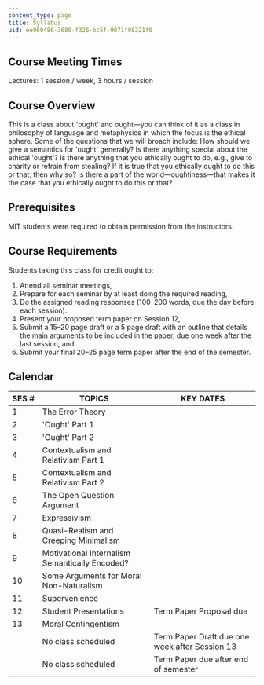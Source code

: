 ```yaml
---
content_type: page
title: Syllabus
uid: ee960486-3680-f326-bc5f-9071f08221f0
---
```


Course Meeting Times
--------------------

Lectures: 1 session / week, 3 hours / session

Course Overview
---------------

This is a class about 'ought' and ought—you can think of it as a class in philosophy of language and metaphysics in which the focus is the ethical sphere. Some of the questions that we will broach include: How should we give a semantics for 'ought' generally? Is there anything special about the ethical 'ought'? Is there anything that you ethically ought to do, e.g., give to charity or refrain from stealing? If it is true that you ethically ought to do this or that, then why so? Is there a part of the world—oughtiness—that makes it the case that you ethically ought to do this or that?

Prerequisites
-------------

MIT students were required to obtain permission from the instructors.

Course Requirements
-------------------

Students taking this class for credit ought to:

1.  Attend all seminar meetings,
2.  Prepare for each seminar by at least doing the required reading,
3.  Do the assigned reading responses (100–200 words, due the day before each session).
4.  Present your proposed term paper on Session 12,
5.  Submit a 15–20 page draft or a 5 page draft with an outline that details the main arguments to be included in the paper, due one week after the last session, and
6.  Submit your final 20–25 page term paper after the end of the semester.

Calendar
--------

| SES # | TOPICS | KEY DATES |
| --- | --- | --- |
| 1 | The Error Theory | &nbsp; |
| 2 | 'Ought' Part 1 | &nbsp; |
| 3 | 'Ought' Part 2 | &nbsp; |
| 4 | Contextualism and Relativism Part 1 | &nbsp; |
| 5 | Contextualism and Relativism Part 2 | &nbsp; |
| 6 | The Open Question Argument | &nbsp; |
| 7 | Expressivism | &nbsp; |
| 8 | Quasi-Realism and Creeping Minimalism | &nbsp; |
| 9 | Motivational Internalism Semantically Encoded? | &nbsp; |
| 10 | Some Arguments for Moral Non-Naturalism | &nbsp; |
| 11 | Supervenience | &nbsp; |
| 12 | Student Presentations | Term Paper Proposal due |
| 13 | Moral Contingentism | &nbsp; |
| &nbsp; | No class scheduled | Term Paper Draft due one week after Session 13 |
| &nbsp; | No class scheduled  | Term Paper due after end of semester
